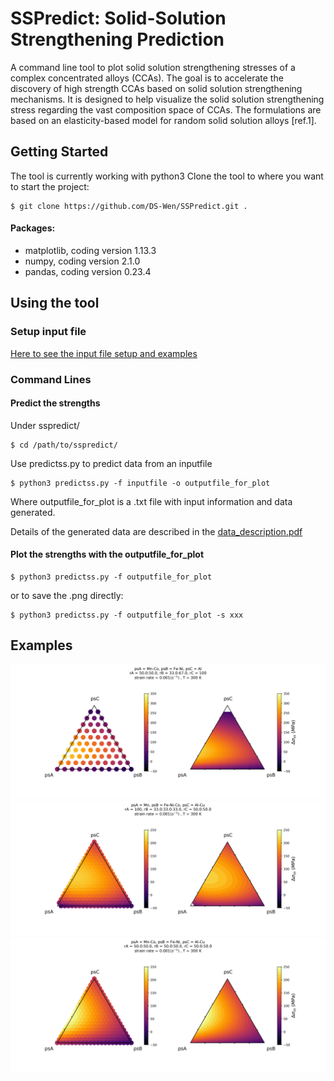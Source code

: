 # SSPredict: Solid-Solution Strengthening Prediction

A command line tool to plot solid solution strengthening stresses of a complex concentrated alloys (CCAs). The goal is to accelerate the discovery of high strength CCAs based on solid solution strengthening mechanisms. It is designed to help visualize the solid solution strengthening stress regarding the vast composition space of CCAs. The formulations are based on an elasticity-based model for random solid solution alloys [ref.1].

## Getting Started
The tool is currently working with python3
Clone the tool to where you want to start the project:
```  
$ git clone https://github.com/DS-Wen/SSPredict.git .
```
#### Packages:
* matplotlib, coding version 1.13.3
* numpy, coding version 2.1.0
* pandas, coding version 0.23.4

## Using the tool

### Setup input file
[Here to see the input file setup and examples](/examples/input_guide.md)
### Command Lines
#### Predict the strengths
Under sspredict/ 
```
$ cd /path/to/sspredict/
```
Use predictss.py to predict data from an inputfile
```
$ python3 predictss.py -f inputfile -o outputfile_for_plot  
```
Where outputfile_for_plot is a .txt file with input information and data generated.  

Details of the generated data are described in the [data_description.pdf](examples/output_description.pdf)
#### Plot the strengths with the outputfile_for_plot
```
$ python3 predictss.py -f outputfile_for_plot
```
or to save the .png directly:
```
$ python3 predictss.py -f outputfile_for_plot -s xxx
```
## Examples
![](examples/MnFe-CoNi-Al/MnFe-CoNi-Al_plot.png)
![](examples/Mn-FeCoNi-AlCu/Mn-FeCoNi-AlCu_plot.png)
![](examples/MnFe-CoNi-AlCu/MnFe-CoNi-AlCu_plot.png)

     
